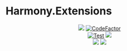 # Harmony.Extensions
<p align="center">
  <a href="https://github.com/BUTR/Harmony.Extensions" alt="Lines Of Code">
  <img src="https://tokei.rs/b1/github/BUTR/Harmony.Extensions?category=code" /></a>
  <a href="https://www.codefactor.io/repository/github/butr/harmony.extensions"><img src="https://www.codefactor.io/repository/github/butr/harmony.extensions/badge" alt="CodeFactor" /></a>
  </br>
  <a href="https://github.com/BUTR/Harmony.Extensions/actions?query=workflow%3ATest"><img src="https://github.com/BUTR/Harmony.Extensions/workflows/Test/badge.svg?branch=master&event=push" alt="Test" /></a>
  <a href="https://codecov.io/gh/BUTR/Harmony.Extensions"><img src="https://codecov.io/gh/BUTR/Harmony.Extensions/branch/master/graph/badge.svg" />
   </a>
  </br>
  <a href="https://www.nuget.org/packages/Harmony.Extensions" alt="NuGet Harmony.Extensions">
  <img src="https://img.shields.io/nuget/v/Harmony.Extensions.svg?label=NuGet%20Harmony.Extensions&colorB=blue" /></a>
  <a href="https://butr.github.io/Harmony.Extensions" alt="Documentation">
  <img src="https://img.shields.io/badge/Documentation-%F0%9F%94%8D-blue?style=flat" /></a>
  </br>
</p>
